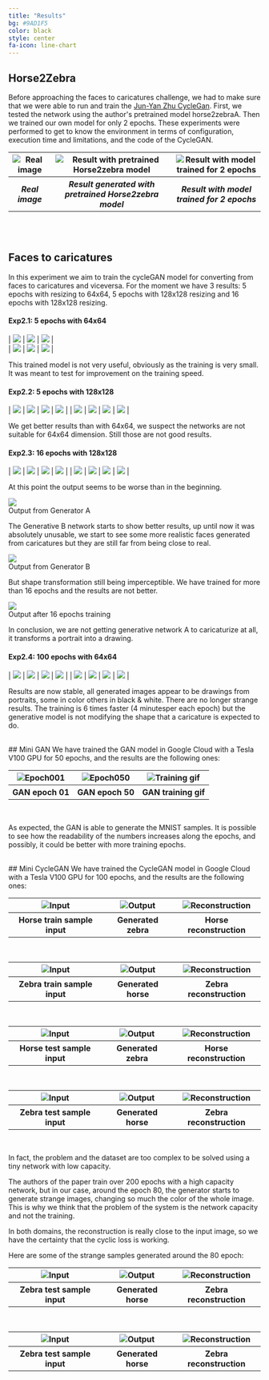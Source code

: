 ```yaml
---
title: "Results"
bg: #9AD1F5
color: black
style: center
fa-icon: line-chart
---
```


## Horse2Zebra

Before approaching the faces to caricatures challenge, we had to make sure that we were able to run and train the [Jun-Yan Zhu CycleGan](https://github.com/junyanz/pytorch-CycleGAN-and-pix2pix).
First, we tested the network using the author's pretrained model horse2zebraA. Then we trained our own model for only 2 epochs. These experiments were performed to get to know the environment in terms of configuration, execution time and limitations, and the code of the CycleGAN.

<table style="width: 100%">
  <tr>
    <th><img src="./img/training/pretrained_n02381460_1010_real_A.png" alt="Real image"/>
	</th>
    <th><img src="./img/training/pretrained_n02381460_1010_fake_B.png" alt="Result with pretrained Horse2zebra model"/></th> 
    <th><img src="./img/training/trained_2e_n02381460_1010_fake_B.png" alt="Result with model trained for 2 epochs"/></th>
  </tr>
  <tr>
  <th><i>Real image</i></th>
    <th><i>Result generated with pretrained Horse2zebra model</i></th> 
    <th><i>Result with model trained for 2 epochs</i></th>
  </tr>
</table>
<br>
<br>

## Faces to caricatures

In this experiment we aim to train the cycleGAN model for converting from faces to caricatures and viceversa. For the moment we have 3 results: 5 epochs with resizing to 64x64, 5 epochs with 128x128 resizing and 16 epochs with 128x128 resizing.

#### Exp2.1: 5 epochs with 64x64

| ![](./img/training/64x64/64x_006002_real_A.png ) | ![](./img/training/64x64/64x_006007_real_A.png ) | ![](./img/training/64x64/64x_006085_real_A.png) |   
| 	![](./img/training/64x64/64x_006002_fake_B.png ) | 	![](./img/training/64x64/64x_006007_fake_B.png) | ![](./img/training/64x64/64x_006085_fake_B.png ) |


This trained model is not very useful, obviously as the training is very small. It was meant to test for improvement on the training speed.


#### Exp2.2: 5 epochs with 128x128

| ![](./img/training/128x128_5e/006002_real_A.png ) | ![](./img/training/128x128_5e/006007_real_A.png ) | ![](./img/training/128x128_5e/006085_real_A.png ) | ![](./img/training/128x128_5e/006100_real_A.png ) |
|  ![](./img/training/128x128_5e/006002_fake_B.png )  |  ![](./img/training/128x128_5e/006007_fake_B.png ) | ![](./img/training/128x128_5e/006085_fake_B.png ) | ![](./img/training/128x128_5e/006100_fake_B.png ) |

We get better results than with 64x64, we suspect the networks are not suitable for 64x64 dimension. Still those are not good results.


#### Exp2.3: 16 epochs with 128x128

| ![](./img/training/128x128_16e/006002_real_A.png ) | ![](./img/training/128x128_16e/006007_real_A.png ) | ![](./img/training/128x128_16e/006085_real_A.png ) | ![](./img/training/128x128_16e/006100_real_A.png ) |
|  ![](./img/training/128x128_16e/006002_fake_B.png )  |  ![](./img/training/128x128_16e/006007_fake_B.png ) | ![](./img/training/128x128_16e/006085_fake_B.png ) | ![](./img/training/128x128_16e/006100_fake_B.png ) |

At this point the output seems to be worse than in the beginning.

<p class="caption"> <img src="./img/training/128x128_16e/local_14e_128x128_sample2.png"><br />Output from Generator A</p>

The Generative B network starts to show better results, up until now it was absolutely unusable, we start to see some more realistic faces generated from caricatures but they are still far from being close to real.

<p class="caption"> <img src="./img/training/128x128_16e/local_13e_128x128_sample9.png"><br />Output from Generator B</p>

But shape transformation still being imperceptible.
We have trained for more than 16 epochs and the results are not better.
<p class="caption"> <img src="./img/training/128x128_16e/local_15e_128x128_sample9.png"><br />Output after 16 epochs training</p>

In conclusion, we are not getting generative network A to caricaturize at all, it transforms a portrait into a drawing.



#### Exp2.4: 100 epochs with 64x64

| ![](./img/training/64x64_100e/006002_real_A.png ) | ![](./img/training/64x64_100e/006007_real_A.png ) | ![](./img/training/64x64_100e/006085_real_A.png ) | ![](./img/training/64x64_100e/006100_real_A.png ) |
|  ![](./img/training/64x64_100e/006002_fake_B.png )  |  ![](./img/training/64x64_100e/006007_fake_B.png ) | ![](./img/training/64x64_100e/006085_fake_B.png ) | ![](./img/training/64x64_100e/006100_fake_B.png ) |

Results are now stable, all generated images appear to be drawings from portraits, some in color others in black & white. There are no longer strange results. The training is 6 times faster (4 minutesper each epoch) but the generative model is not modifying the shape that a caricature is expected to do.

<br>
## Mini GAN
We have trained the GAN model in Google Cloud with a Tesla V100 GPU for 50 epochs, and the results are the following ones:

<table style="width:100%">
  <tr>
    <th><img src="./img/GAN_epoch001.png" alt="Epoch001"/></th>
    <th><img src="./img/GAN_epoch050.png" alt="Epoch050"/></th> 
    <th><img src="./img/GAN_generate_animation.gif" alt="Training gif"/></th>
  </tr>
  <tr>
    <th class="caption">GAN epoch 01</th>
    <th class="caption">GAN epoch 50</th> 
    <th class="caption">GAN training gif</th>
  </tr>
</table>

<br>

As expected, the GAN is able to generate the MNIST samples. It is
possible to see how the readability of the numbers increases along the
epochs, and possibly, it could be better with more training epochs.

<br>
## Mini CycleGAN
We have trained the CycleGAN model in Google Cloud with a Tesla V100 GPU for 100 epochs, and the results are the following ones:

<table style="width:100%">
  <tr>
     <th><img src="./mini-cyclegan-results-images/train-samples-A2B/46_1_input.png" alt="Input"/></th>
     <th><img src="./mini-cyclegan-results-images/train-samples-A2B/46_1_output.png" alt="Output"/></th>
     <th><img src="./mini-cyclegan-results-images/train-samples-A2B/46_1_recon.png" alt="Reconstruction"/></th>
  </tr>
  <tr>
     <th>Horse train sample input</th>
     <th>Generated zebra</th>
     <th>Horse reconstruction</th>
  </tr>
</table>

<br>

<table style="width:100%">
  <tr>
    <th><img src="./mini-cyclegan-results-images/train-samples-B2A/48_7_input.png" alt="Input"/></th>
    <th><img src="./mini-cyclegan-results-images/train-samples-B2A/48_7_output.png" alt="Output"/></th>
    <th><img src="./mini-cyclegan-results-images/train-samples-B2A/48_7_recon.png" alt="Reconstruction"/></th>
  </tr>
  <tr>
    <th>Zebra train sample input</th>
    <th>Generated horse</th>
    <th>Zebra reconstruction</th>
  </tr>
</table>

<br>

<table style="width:100%">
  <tr>
    <th><img src="./mini-cyclegan-results-images/test-samples-A2B/49_110_input.png" alt="Input"/></th>
    <th><img src="./mini-cyclegan-results-images/test-samples-A2B/49_110_output.png" alt="Output"/></th>
    <th><img src="./mini-cyclegan-results-images/test-samples-A2B/49_110_recon.png" alt="Reconstruction"/></th>
  </tr>
  <tr>
    <th>Horse test sample input</th>
    <th>Generated zebra</th>
    <th>Horse reconstruction</th>
  </tr>
</table>

<br>

<table style="width:100%">
  <tr>
    <th><img src="./mini-cyclegan-results-images/test-samples-B2A/49_130_input.png" alt="Input"/></th>
    <th><img src="./mini-cyclegan-results-images/test-samples-B2A/49_130_output.png" alt="Output"/></th>
    <th><img src="./mini-cyclegan-results-images/test-samples-B2A/49_130_recon.png" alt="Reconstruction"/></th>
  </tr>
  <tr>
    <th>Zebra test sample input</th>
    <th>Generated horse</th>
    <th>Zebra reconstruction</th>
  </tr>
</table>

<br>

In fact, the problem and the dataset are too complex to be solved using
a tiny network with low capacity.

The authors of the paper train over 200 epochs with a high capacity
network, but in our case, around the epoch 80, the generator starts to
generate strange images, changing so much the color of the whole image.
This is why we think that the problem of the system is the network
capacity and not the training. 

In both domains, the reconstruction is really close to the input image,
so we have the certainty that the cyclic loss is working. 

Here are some of the strange samples generated around the 80 epoch:

<table style="width:100%">
  <tr>
    <th><img src="./mini-cyclegan-results-images/strange/101_10_input.png" alt="Input"/></th>
    <th><img src="./mini-cyclegan-results-images/strange/101_10_output.png" alt="Output"/></th>
    <th><img src="./mini-cyclegan-results-images/strange/101_10_recon.png" alt="Reconstruction"/></th>
  </tr>
  <tr>
    <th>Zebra test sample input</th>
    <th>Generated horse</th>
    <th>Zebra reconstruction</th>
  </tr>
</table>

<br>

<table style="width:100%">
  <tr>
    <th><img src="./mini-cyclegan-results-images/strange/101_8_input.png" alt="Input"/></th>
    <th><img src="./mini-cyclegan-results-images/strange/101_8_output.png" alt="Output"/></th>
    <th><img src="./mini-cyclegan-results-images/strange/101_8_recon.png" alt="Reconstruction"/></th>
  </tr>
  <tr>
    <th>Zebra test sample input</th>
    <th>Generated horse</th>
    <th>Zebra reconstruction</th>
  </tr>
</table>
